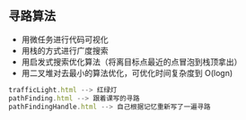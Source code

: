 ## 寻路算法

- 用微任务进行代码可视化
- 用栈的方式进行广度搜索
- 用启发式搜索优化算法（将离目标点最近的点冒泡到栈顶拿出）
- 用二叉堆对去最小的算法优化，可优化时间复杂度到 O(logn)

```javascript
trafficLight.html --> 红绿灯
pathFinding.html --> 跟着课写的寻路
pathFindingHandle.html --> 自己根据记忆重新写了一遍寻路
```

